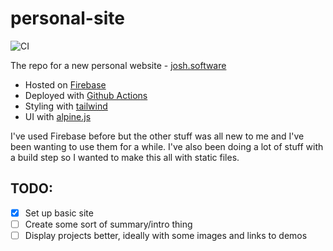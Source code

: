 # personal-site

![CI](https://github.com/joshgrib/personal-site/workflows/CI/badge.svg)

The repo for a new personal website - [josh.software](https://josh.software/)

* Hosted on [Firebase](https://firebase.google.com/)
* Deployed with [Github Actions](https://github.com/features/actions)
* Styling with [tailwind](https://tailwindcss.com/)
* UI with [alpine.js](https://github.com/alpinejs/alpine)

I've used Firebase before but the other stuff was all new to me and I've been wanting to use them for a while. I've also been doing a lot of stuff with a build step so I wanted to make this all with static files.

## TODO:

- [x] Set up basic site
- [ ] Create some sort of summary/intro thing
- [ ] Display projects better, ideally with some images and links to demos

